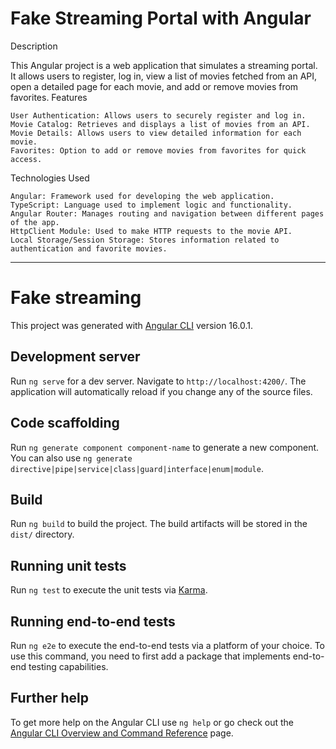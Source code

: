 # Fake Streaming Portal with Angular
Description

This Angular project is a web application that simulates a streaming portal. It allows users to register, log in, view a list of movies fetched from an API, open a detailed page for each movie, and add or remove movies from favorites.
Features

    User Authentication: Allows users to securely register and log in.
    Movie Catalog: Retrieves and displays a list of movies from an API.
    Movie Details: Allows users to view detailed information for each movie.
    Favorites: Option to add or remove movies from favorites for quick access.

Technologies Used

    Angular: Framework used for developing the web application.
    TypeScript: Language used to implement logic and functionality.
    Angular Router: Manages routing and navigation between different pages of the app.
    HttpClient Module: Used to make HTTP requests to the movie API.
    Local Storage/Session Storage: Stores information related to authentication and favorite movies.

---------------------------------

# Fake streaming

This project was generated with [Angular CLI](https://github.com/angular/angular-cli) version 16.0.1.

## Development server

Run `ng serve` for a dev server. Navigate to `http://localhost:4200/`. The application will automatically reload if you change any of the source files.

## Code scaffolding

Run `ng generate component component-name` to generate a new component. You can also use `ng generate directive|pipe|service|class|guard|interface|enum|module`.

## Build

Run `ng build` to build the project. The build artifacts will be stored in the `dist/` directory.

## Running unit tests

Run `ng test` to execute the unit tests via [Karma](https://karma-runner.github.io).

## Running end-to-end tests

Run `ng e2e` to execute the end-to-end tests via a platform of your choice. To use this command, you need to first add a package that implements end-to-end testing capabilities.

## Further help

To get more help on the Angular CLI use `ng help` or go check out the [Angular CLI Overview and Command Reference](https://angular.io/cli) page.
